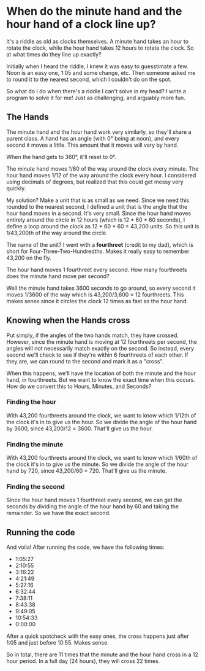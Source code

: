 # When do the minute hand and the hour hand of a clock line up?

It's a riddle as old as clocks themselves.  A minute hand takes an hour to rotate the clock, while the hour hand takes 12 hours to rotate the clock.  So at what times do they line up exactly?

Initially when I heard the riddle, I knew it was easy to guesstimate a few.  Noon is an easy one, 1:05 and some change, etc.  Then someone asked me to round it to the nearest second, which I couldn't do on the spot.

So what do I do when there's a riddle I can't solve in my head?  I write a program to solve it for me!  Just as challenging, and arguably more fun.

## The Hands

The minute hand and the hour hand work very similarly, so they'll share a parent class.  A hand has an angle (with 0° being at noon), and every second it moves a little.  This amount that it moves will vary by hand.

When the hand gets to 360°, it'll reset to 0°.

The minute hand moves 1/60 of the way around the clock every minute.  The hour hand moves 1/12 of the way around the clock every hour.  I considered using decimals of degrees, but realized that this could get messy very quickly.

My solution?  Make a unit that is as small as we need.  Since we need this rounded to the nearest second, I defined a unit that is the angle that the hour hand moves in a second.  It's very small.  Since the hour hand moves entirely around the circle in 12 hours (which is 12 * 60 * 60 seconds), I define a loop around the clock as 12 * 60 * 60 = 43,200 units.  So this unit is 1/43,200th of the way around the circle.

The name of the unit?  I went with a __fourthreet__ (credit to my dad), which is short for Four-Three-Two-Hundredths.  Makes it really easy to remember 43,200 on the fly.

The hour hand moves 1 fourthreet every second.  How many fourthreets does the minute hand move per second?

Well the minute hand takes 3600 seconds to go around, so every second it moves 1/3600 of the way which is 43,200/3,600 = 12 fourthreets.  This makes sense since it circles the clock 12 times as fast as the hour hand.

## Knowing when the Hands cross

Put simply, if the angles of the two hands match, they have crossed.  However, since the minute hand is moving at 12 fourthreets per second, the angles will not necessarily match exactly on the second.  So instead, every second we'll check to see if they're within 6 fourthreets of each other.  If they are, we can round to the second and mark it as a "cross".

When this happens, we'll have the location of both the minute and the hour hand, in fourthreets.  But we want to know the exact time when this occurs.  How do we convert this to Hours, Minutes, and Seconds?

### Finding the hour

With 43,200 fourthreets around the clock, we want to know which 1/12th of the clock it's in to give us the hour.  So we divide the angle of the hour hand by 3600, since 43,200/12 = 3600.  That'll give us the hour.

### Finding the minute

With 43,200 fourthreets around the clock, we want to know which 1/60th of the clock it's in to give us the minute.  So we divide the angle of the hour hand by 720, since 43,200/60 = 720.  That'll give us the minute.

### Finding the second

Since the hour hand moves 1 fourthreet every second, we can get the seconds by dividing the angle of the hour hand by 60 and taking the remainder.  So we have the exact second.

## Running the code

And voila!  After running the code, we have the following times:

* 1:05:27
* 2:10:55
* 3:16:22
* 4:21:49
* 5:27:16
* 6:32:44
* 7:38:11
* 8:43:38
* 9:49:05
* 10:54:33
* 0:00:00

After a quick spotcheck with the easy ones, the cross happens just after 1:05 and just before 10:55.  Makes sense.

So in total, there are 11 times that the minute and the hour hand cross in a 12 hour period.  In a full day (24 hours), they will cross 22 times.